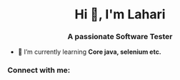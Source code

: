 <h1 align="center">Hi 👋, I'm Lahari</h1>
<h3 align="center">A passionate Software Tester</h3>

- 🌱 I’m currently learning **Core java, selenium etc.**

<h3 align="left">Connect with me:</h3>
<p align="left">
</p>
